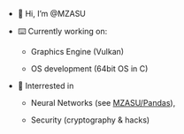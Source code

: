 - 👋 Hi, I’m @MZASU
- ⌨️ Currently working on: 

     - Graphics Engine (Vulkan)     
    
     - OS development (64bit OS in C)

- 🍿 Interrested in 

     - Neural Networks (see [MZASU/Pandas](https://github.com/MZASU/Pandas)),

     - Security (cryptography & hacks)
<!---
MZASU/MZASU is a ✨ special ✨ repository because its `README.md` (this file) appears on your GitHub profile.
You can click the Preview link to take a look at your changes.
--->
